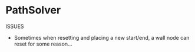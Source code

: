 # PathSolver

ISSUES
- Sometimes when resetting and placing a new start/end, a wall node can reset for some reason...